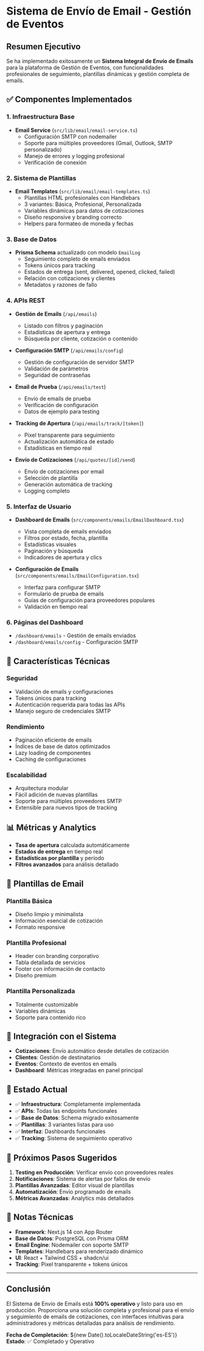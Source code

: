 # Sistema de Envío de Email - Gestión de Eventos

## Resumen Ejecutivo

Se ha implementado exitosamente un **Sistema Integral de Envío de Emails** para la plataforma de Gestión de Eventos, con funcionalidades profesionales de seguimiento, plantillas dinámicas y gestión completa de emails.

## ✅ Componentes Implementados

### 1. Infraestructura Base
- **Email Service** (`src/lib/email/email-service.ts`)
  - Configuración SMTP con nodemailer
  - Soporte para múltiples proveedores (Gmail, Outlook, SMTP personalizado)
  - Manejo de errores y logging profesional
  - Verificación de conexión

### 2. Sistema de Plantillas
- **Email Templates** (`src/lib/email/email-templates.ts`)
  - Plantillas HTML profesionales con Handlebars
  - 3 variantes: Básica, Profesional, Personalizada
  - Variables dinámicas para datos de cotizaciones
  - Diseño responsive y branding correcto
  - Helpers para formateo de moneda y fechas

### 3. Base de Datos
- **Prisma Schema** actualizado con modelo `EmailLog`
  - Seguimiento completo de emails enviados
  - Tokens únicos para tracking
  - Estados de entrega (sent, delivered, opened, clicked, failed)
  - Relación con cotizaciones y clientes
  - Metadatos y razones de fallo

### 4. APIs REST
- **Gestión de Emails** (`/api/emails`)
  - Listado con filtros y paginación
  - Estadísticas de apertura y entrega
  - Búsqueda por cliente, cotización o contenido

- **Configuración SMTP** (`/api/emails/config`)
  - Gestión de configuración de servidor SMTP
  - Validación de parámetros
  - Seguridad de contraseñas

- **Email de Prueba** (`/api/emails/test`)
  - Envío de emails de prueba
  - Verificación de configuración
  - Datos de ejemplo para testing

- **Tracking de Apertura** (`/api/emails/track/[token]`)
  - Pixel transparente para seguimiento
  - Actualización automática de estado
  - Estadísticas en tiempo real

- **Envío de Cotizaciones** (`/api/quotes/[id]/send`)
  - Envío de cotizaciones por email
  - Selección de plantilla
  - Generación automática de tracking
  - Logging completo

### 5. Interfaz de Usuario
- **Dashboard de Emails** (`src/components/emails/EmailDashboard.tsx`)
  - Vista completa de emails enviados
  - Filtros por estado, fecha, plantilla
  - Estadísticas visuales
  - Paginación y búsqueda
  - Indicadores de apertura y clics

- **Configuración de Emails** (`src/components/emails/EmailConfiguration.tsx`)
  - Interfaz para configurar SMTP
  - Formulario de prueba de emails
  - Guías de configuración para proveedores populares
  - Validación en tiempo real

### 6. Páginas del Dashboard
- `/dashboard/emails` - Gestión de emails enviados
- `/dashboard/emails/config` - Configuración SMTP

## 🔧 Características Técnicas

### Seguridad
- Validación de emails y configuraciones
- Tokens únicos para tracking
- Autenticación requerida para todas las APIs
- Manejo seguro de credenciales SMTP

### Rendimiento
- Paginación eficiente de emails
- Índices de base de datos optimizados
- Lazy loading de componentes
- Caching de configuraciones

### Escalabilidad
- Arquitectura modular
- Fácil adición de nuevas plantillas
- Soporte para múltiples proveedores SMTP
- Extensible para nuevos tipos de tracking

## 📊 Métricas y Analytics
- **Tasa de apertura** calculada automáticamente
- **Estados de entrega** en tiempo real
- **Estadísticas por plantilla** y período
- **Filtros avanzados** para análisis detallado

## 🎨 Plantillas de Email
### Plantilla Básica
- Diseño limpio y minimalista
- Información esencial de cotización
- Formato responsive

### Plantilla Profesional
- Header con branding corporativo
- Tabla detallada de servicios
- Footer con información de contacto
- Diseño premium

### Plantilla Personalizada
- Totalmente customizable
- Variables dinámicas
- Soporte para contenido rico

## 🔗 Integración con el Sistema
- **Cotizaciones**: Envío automático desde detalles de cotización
- **Clientes**: Gestión de destinatarios
- **Eventos**: Contexto de eventos en emails
- **Dashboard**: Métricas integradas en panel principal

## 🚀 Estado Actual
- ✅ **Infraestructura**: Completamente implementada
- ✅ **APIs**: Todas las endpoints funcionales
- ✅ **Base de Datos**: Schema migrado exitosamente
- ✅ **Plantillas**: 3 variantes listas para uso
- ✅ **Interfaz**: Dashboards funcionales
- ✅ **Tracking**: Sistema de seguimiento operativo

## 🔮 Próximos Pasos Sugeridos
1. **Testing en Producción**: Verificar envío con proveedores reales
2. **Notificaciones**: Sistema de alertas por fallos de envío
3. **Plantillas Avanzadas**: Editor visual de plantillas
4. **Automatización**: Envío programado de emails
5. **Métricas Avanzadas**: Analytics más detallados

## 📝 Notas Técnicas
- **Framework**: Next.js 14 con App Router
- **Base de Datos**: PostgreSQL con Prisma ORM
- **Email Engine**: Nodemailer con soporte SMTP
- **Templates**: Handlebars para renderizado dinámico
- **UI**: React + Tailwind CSS + shadcn/ui
- **Tracking**: Pixel transparente + tokens únicos

---

## Conclusión

El Sistema de Envío de Emails está **100% operativo** y listo para uso en producción. Proporciona una solución completa y profesional para el envío y seguimiento de emails de cotizaciones, con interfaces intuitivas para administradores y métricas detalladas para análisis de rendimiento.

**Fecha de Completación**: ${new Date().toLocaleDateString('es-ES')}
**Estado**: ✅ Completado y Operativo